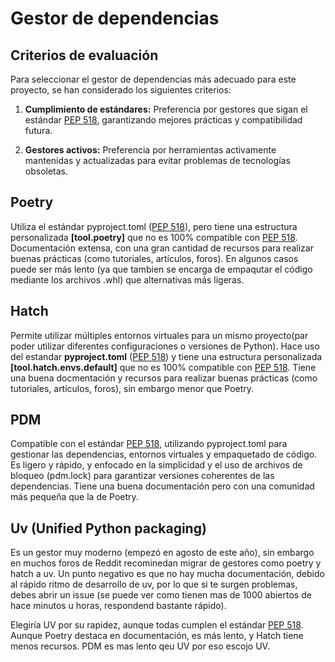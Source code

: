 # Gestor de dependencias

## Criterios de evaluación
Para seleccionar el gestor de dependencias más adecuado para este proyecto, se han considerado los siguientes criterios:

1. **Cumplimiento de estándares:** Preferencia por gestores que sigan el estándar [PEP 518](https://peps.python.org/pep-0518/), garantizando mejores prácticas y compatibilidad futura.

2. **Gestores activos:** Preferencia por herramientas activamente mantenidas y actualizadas para evitar problemas de tecnologías obsoletas.


## Poetry

Utiliza el estándar pyproject.toml ([PEP 518](https://peps.python.org/pep-0518/)), pero tiene una estructura personalizada **[tool.poetry]** que no es 100% compatible con  [PEP 518](https://peps.python.org/pep-0518/).
Documentación extensa, con una gran cantidad de recursos para realizar buenas prácticas (como tutoriales, artículos, foros).
En algunos casos puede ser más lento (ya que tambien se encarga de empaqutar el código mediante los archivos .whl) que alternativas más ligeras.


## Hatch

Permite utilizar múltiples entornos virtuales para un mismo proyecto(par poder utilizar diferentes configuraciones o versiones de Python).
Hace uso del estandar **pyproject.toml** ([PEP 518](https://peps.python.org/pep-0518/)) y tiene una estructura personalizada **[tool.hatch.envs.default]** que no es 100% compatible con [PEP 518](https://peps.python.org/pep-0518/).
Tiene una buena docmentación y recursos para realizar buenas prácticas (como tutoriales, artículos, foros), sin embargo menor que Poetry.


## PDM

Compatible con el estándar [PEP 518](https://peps.python.org/pep-0518/), utilizando pyproject.toml para gestionar las dependencias, entornos virtuales y empaquetado de código.
Es ligero y rápido, y enfocado en la simplicidad y el uso de archivos de bloqueo (pdm.lock) para garantizar versiones coherentes de las dependencias.
Tiene una buena documentación pero con una comunidad más pequeña que la de Poetry.

## Uv (Unified Python packaging)

Es un gestor muy moderno (empezó en agosto de este año), sin embargo en muchos foros de Reddit recominedan migrar de gestores como poetry y hatch a uv.
Un punto negativo es que no hay mucha documentación, debido al rápido ritmo de desarrollo de uv, por lo que si te surgen problemas, debes abrir un issue 
(se puede ver como tienen mas de 1000 abiertos de hace minutos u horas, respondend bastante rápido).



Elegiría UV por su rapidez, aunque todas cumplen el estándar [PEP 518](https://peps.python.org/pep-0518/). Aunque Poetry destaca en documentación, es más lento, y Hatch tiene menos recursos. PDM es mas lento qeu UV por eso escojo UV.

